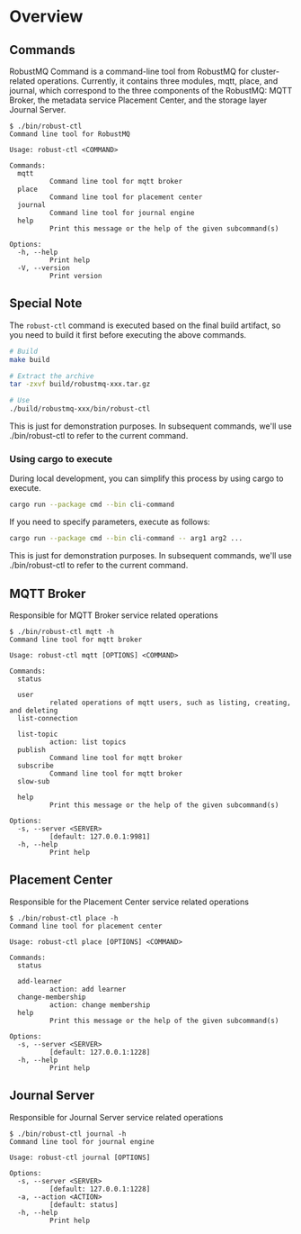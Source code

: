 # Overview

## Commands

RobustMQ Command is a command-line tool from RobustMQ for cluster-related operations. Currently, it contains three modules, mqtt, place, and journal, which correspond to the three components of the RobustMQ: MQTT Broker, the metadata service Placement Center, and the storage layer Journal Server.

```
$ ./bin/robust-ctl
Command line tool for RobustMQ

Usage: robust-ctl <COMMAND>

Commands:
  mqtt
          Command line tool for mqtt broker
  place
          Command line tool for placement center
  journal
          Command line tool for journal engine
  help
          Print this message or the help of the given subcommand(s)

Options:
  -h, --help
          Print help
  -V, --version
          Print version
```

## Special Note

The `robust-ctl` command is executed based on the final build artifact, so you need to build it first before executing the above commands.

```bash
# Build
make build

# Extract the archive
tar -zxvf build/robustmq-xxx.tar.gz

# Use
./build/robustmq-xxx/bin/robust-ctl
```

This is just for demonstration purposes. In subsequent commands, we'll use ./bin/robust-ctl to refer to the current command.

### Using cargo to execute

During local development, you can simplify this process by using cargo to execute.

```bash
cargo run --package cmd --bin cli-command
```

If you need to specify parameters, execute as follows:

```bash
cargo run --package cmd --bin cli-command -- arg1 arg2 ...
```

This is just for demonstration purposes. In subsequent commands, we'll use ./bin/robust-ctl to refer to the current command.

## MQTT Broker

Responsible for MQTT Broker service related operations

```
$ ./bin/robust-ctl mqtt -h
Command line tool for mqtt broker

Usage: robust-ctl mqtt [OPTIONS] <COMMAND>

Commands:
  status

  user
          related operations of mqtt users, such as listing, creating, and deleting
  list-connection

  list-topic
          action: list topics
  publish
          Command line tool for mqtt broker
  subscribe
          Command line tool for mqtt broker
  slow-sub

  help
          Print this message or the help of the given subcommand(s)

Options:
  -s, --server <SERVER>
          [default: 127.0.0.1:9981]
  -h, --help
          Print help
```

## Placement Center

Responsible for the Placement Center service related operations

```
$ ./bin/robust-ctl place -h
Command line tool for placement center

Usage: robust-ctl place [OPTIONS] <COMMAND>

Commands:
  status

  add-learner
          action: add learner
  change-membership
          action: change membership
  help
          Print this message or the help of the given subcommand(s)

Options:
  -s, --server <SERVER>
          [default: 127.0.0.1:1228]
  -h, --help
          Print help
```

## Journal Server

Responsible for Journal Server service related operations

```
$ ./bin/robust-ctl journal -h
Command line tool for journal engine

Usage: robust-ctl journal [OPTIONS]

Options:
  -s, --server <SERVER>
          [default: 127.0.0.1:1228]
  -a, --action <ACTION>
          [default: status]
  -h, --help
          Print help
```
